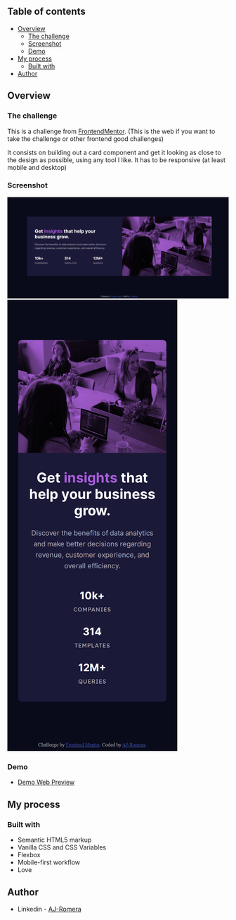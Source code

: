 ## Table of contents

-   [Overview](#overview)
    -   [The challenge](#the-challenge)
    -   [Screenshot](#screenshot)
    -   [Demo](#demo)
-   [My process](#my-process)
    -   [Built with](#built-with)
-   [Author](#author)

## Overview

### The challenge

This is a challenge from [FrontendMentor](https://www.frontendmentor.io/challenges/stats-preview-card-component-8JqbgoU62). (This is the web if you want to take the challenge or other frontend good challenges)

It consists on building out a card component and get it looking as close to the design as possible, using any tool I like. It has to be responsive (at least mobile and desktop)

### Screenshot

![](./screenshots/desktop.png)
![](./screenshots/mobile.png)

### Demo

-   [Demo Web Preview](https://stats-preview-card-fm-challenge.netlify.app/)

## My process

### Built with

-   Semantic HTML5 markup
-   Vanilla CSS and CSS Variables
-   Flexbox
-   Mobile-first workflow
-   Love

## Author

-   Linkedin - [AJ-Romera](https://www.linkedin.com/in/aj-romera/)
